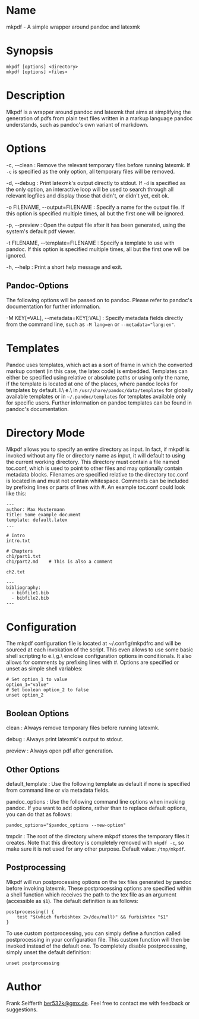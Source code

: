 # Name

mkpdf - A simple wrapper around pandoc and latexmk

# Synopsis

`mkpdf [options] <directory>`\
`mkpdf [options] <files>`

# Description

Mkpdf is a wrapper around pandoc and latexmk that aims at simplifying the
generation of pdfs from plain text files written in a markup language pandoc
understands, such as pandoc's own variant of markdown.


# Options

-c, \--clean
: Remove the relevant temporary files before running latexmk. If `-c` is
specified as the only option, all temporary files will be removed.

-d, \--debug
: Print latexmk's output directly to stdout. If `-d` is specified as the only
option, an interactive loop will be used to search through all relevant
logfiles and display those that didn't, or didn't yet, exit ok.

-o FILENAME, \--output=FILENAME
: Specify a name for the output file. If this option is specified multiple
times, all but the first one will be ignored.

-p, \--preview
: Open the output file after it has been generated, using the system's default
pdf viewer.

-t FILENAME, \--template=FILENAME
: Specify a template to use with pandoc. If this option is specified multiple
times, all but the first one will be ignored.

-h, \--help
: Print a short help message and exit.

## Pandoc-Options

The following options will be passed on to pandoc. Please refer to pandoc's
documentation for further information.

-M KEY[=VAL], \--metadata=KEY[:VAL]
: Specify metadata fields directly from the command line, such as `-M lang=en`
or `--metadata="lang:en"`.


# Templates

Pandoc uses templates, which act as a sort of frame in which the converted
markup content (in this case, the latex code) is embedded. Templates can either
be specified using relative or absolute paths or using only the name, if the
template is located at one of the places, where pandoc looks for templates by
default. I.\ e.\ in `/usr/share/pandoc/data/templates` for globally available
templates or in `~/.pandoc/templates` for templates available only for specific
users. Further information on pandoc templates can be found in pandoc's
documentation.


# Directory Mode

Mkpdf allows you to specify an entire directory as input. In fact, if mkpdf is
invoked without any file or directory name as input, it will default to using
the current working directory. This directory must contain a file named
toc.conf, which is used to point to other files and may optionally contain
metadata blocks. Filenames are specified relative to the directory toc.conf is
located in and must not contain whitespace. Comments can be included by
prefixing lines or parts of lines with #. An example toc.conf could look like
this:

```
---
author: Max Mustermann
title: Some example document
template: default.latex
...

# Intro
intro.txt

# Chapters
ch1/part1.txt
ch1/part2.md    # This is also a comment

ch2.txt

---
bibliography:
  - bibfile1.bib
  - bibfile2.bib
---
```


# Configuration

The mkpdf configuration file is located at ~/.config/mkpdfrc and will be
sourced at each invokation of the script. This even allows to use some basic
shell scripting to e.\ g.\ enclose configuration options in conditionals. It
also allows for comments by prefixing lines with #. Options are specified or
unset as simple shell variables:

```
# Set option_1 to value
option_1="value"
# Set boolean option_2 to false
unset option_2
```


## Boolean Options

clean
: Always remove temporary files before running latexmk.

debug
: Always print latexmk's output to stdout.

preview
: Always open pdf after generation.

## Other Options

default_template
: Use the following template as default if none is specified from command line
or via metadata fields.

pandoc_options
: Use the following command line options when invoking pandoc. If you want to
add options, rather than to replace default options, you can do that as
follows:

```
pandoc_options="$pandoc_options --new-option"
```

tmpdir
: The root of the directory where mkpdf stores the temporary files it creates.
Note that this directory is completely removed with `mkpdf -c`, so make sure it
is not used for any other purpose. Default value: `/tmp/mkpdf`.

## Postprocessing

Mkpdf will run postprocessing options on the tex files generated by pandoc
before invoking latexmk. These postprocessing options are specified within a
shell function which receives the path to the tex file as an argument
(accessible as `$1`). The default definition is as follows:

```
postprocessing() {
    test "$(which furbishtex 2>/dev/null)" && furbishtex "$1"
}
```

To use custom postprocessing, you can simply define a function called
postprocessing in your configuration file. This custom function will then be
invoked instead of the default one. To completely disable postprocessing,
simply unset the default definition:

```
unset postprocessing
```


# Author

Frank Seifferth <ber532k@gmx.de>. Feel free to contact me with feedback or
suggestions.
